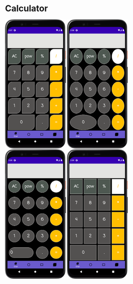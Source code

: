 # Calculator
<img  src="/1.png" width="200"/> <img  src="/2.png" width="200"/> <img  src="/3.png" width="200"/> <img  src="/4.png" width="200"/> 
